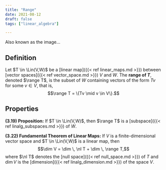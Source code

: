 ```yaml
---
title: "Range"
date: 2021-08-12
draft: false
tags: ["linear_algebra"]

---
```


Also known as the image...

## Definition
Let $T \in \Lin(V,W)$ be a [linear map]({{< ref linear_maps.md >}}) between [vector spaces]({{< ref vector_space.md >}}) $V$ and $W$. The **range of $T$**, denoted $\range T$, is the subset of $W$ containing vectors of the form $Tv$ for some $v \in V$, that is, $$\range T = \{Tv \mid v \in V\}.$$

## Properties
**(3.19) Proposition:** If $T \in \Lin(V,W)$, then $\range T$ is a [subspace]({{< ref linalg_subspaces.md >}}) of $W$. 

**(3.22) Fundamental Theorem of Linear Maps:** If $V$ is a finite-dimensional vector space and $T \in \Lin(V,W)$ is a linear map, then $$\dim V = \dim \, \nl T + \dim \, \range T,$$ where $\nl T$ denotes the [null space]({{< ref null_space.md >}}) of $T$ and $\dim V$ is the [dimension]({{< ref linalg_dimension.md >}}) of the space $V$.